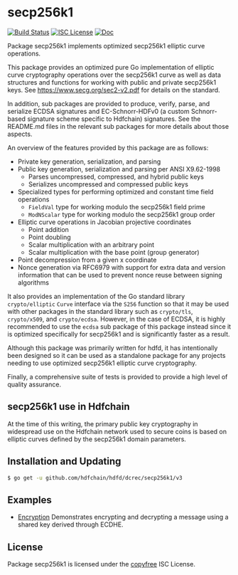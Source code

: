 secp256k1
=========

[![Build Status](https://github.com/hdfchain/hdfd/workflows/Build%20and%20Test/badge.svg)](https://github.com/hdfchain/hdfd/actions)
[![ISC License](https://img.shields.io/badge/license-ISC-blue.svg)](http://copyfree.org)
[![Doc](https://img.shields.io/badge/doc-reference-blue.svg)](https://pkg.go.dev/github.com/hdfchain/hdfd/dcrec/secp256k1/v3)

Package secp256k1 implements optimized secp256k1 elliptic curve operations.

This package provides an optimized pure Go implementation of elliptic curve
cryptography operations over the secp256k1 curve as well as data structures and
functions for working with public and private secp256k1 keys.  See
https://www.secg.org/sec2-v2.pdf for details on the standard.

In addition, sub packages are provided to produce, verify, parse, and serialize
ECDSA signatures and EC-Schnorr-HDFv0 (a custom Schnorr-based signature scheme
specific to Hdfchain) signatures.  See the README.md files in the relevant sub
packages for more details about those aspects.

An overview of the features provided by this package are as follows:

- Private key generation, serialization, and parsing
- Public key generation, serialization and parsing per ANSI X9.62-1998
  - Parses uncompressed, compressed, and hybrid public keys
  - Serializes uncompressed and compressed public keys
- Specialized types for performing optimized and constant time field operations
  - `FieldVal` type for working modulo the secp256k1 field prime
  - `ModNScalar` type for working modulo the secp256k1 group order
- Elliptic curve operations in Jacobian projective coordinates
  - Point addition
  - Point doubling
  - Scalar multiplication with an arbitrary point
  - Scalar multiplication with the base point (group generator)
- Point decompression from a given x coordinate
- Nonce generation via RFC6979 with support for extra data and version
  information that can be used to prevent nonce reuse between signing algorithms

It also provides an implementation of the Go standard library `crypto/elliptic`
`Curve` interface via the `S256` function so that it may be used with other
packages in the standard library such as `crypto/tls`, `crypto/x509`, and
`crypto/ecdsa`.  However, in the case of ECDSA, it is highly recommended to use
the `ecdsa` sub package of this package instead since it is optimized
specifically for secp256k1 and is significantly faster as a result.

Although this package was primarily written for hdfd, it has intentionally been
designed so it can be used as a standalone package for any projects needing to
use optimized secp256k1 elliptic curve cryptography.

Finally, a comprehensive suite of tests is provided to provide a high level of
quality assurance.

## secp256k1 use in Hdfchain

At the time of this writing, the primary public key cryptography in widespread
use on the Hdfchain network used to secure coins is based on elliptic curves
defined by the secp256k1 domain parameters.

## Installation and Updating

```bash
$ go get -u github.com/hdfchain/hdfd/dcrec/secp256k1/v3
```

## Examples

* [Encryption](https://pkg.go.dev/github.com/hdfchain/hdfd/dcrec/secp256k1/v3#example-package-EncryptDecryptMessage)
  Demonstrates encrypting and decrypting a message using a shared key derived
  through ECDHE.

## License

Package secp256k1 is licensed under the [copyfree](http://copyfree.org) ISC
License.

